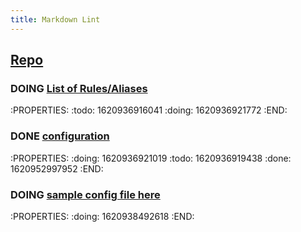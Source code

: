 ```yaml
---
title: Markdown Lint
---
```


## [Repo](https://github.com/DavidAnson/markdownlint#optionsconfig)
### DOING [List of Rules/Aliases](https://github.com/DavidAnson/markdownlint#rules--aliases) 
:PROPERTIES:
:todo: 1620936916041
:doing: 1620936921772
:END:
### DONE [configuration](https://github.com/DavidAnson/markdownlint#configuration)
:PROPERTIES:
:doing: 1620936921019
:todo: 1620936919438
:done: 1620952997952
:END:
### DOING [sample config file here](https://github.com/github/super-linter/blob/master/TEMPLATES/.markdown-lint.yml) 
:PROPERTIES:
:doing: 1620938492618
:END:
